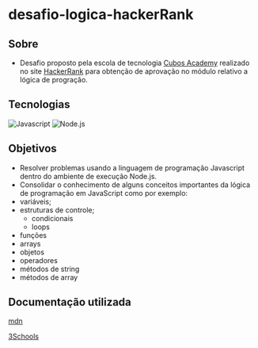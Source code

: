 # desafio-logica-hackerRank

## Sobre

- Desafio proposto pela escola de tecnologia [Cubos Academy](https://cubos.academy/) realizado no site [HackerRank](https://www.hackerrank.com/) para obtenção de aprovação no módulo relativo a lógica de progração.


## Tecnologias

![Javascript](https://img.shields.io/badge/JavaScript-323330?style=for-the-badge&logo=javascript&logoColor=F7DF1E)
![Node.js](https://img.shields.io/badge/Node%20js-339933?style=for-the-badge&logo=nodedotjs&logoColor=white)

## Objetivos
-  Resolver problemas usando a linguagem de programação Javascript dentro do ambiente de execução Node.js.
-  Consolidar o conhecimento de alguns conceitos importantes da lógica de programação em JavaScript como por exemplo:
  - variáveis;
  - estruturas de controle;
    - condicionais
    - loops
  - funções
  - arrays
  - objetos
  - operadores
  - métodos de string
  - métodos de array


## Documentação utilizada

[mdn](https://developer.mozilla.org/en-US/)

[3Schools](https://www.w3schools.com/)

